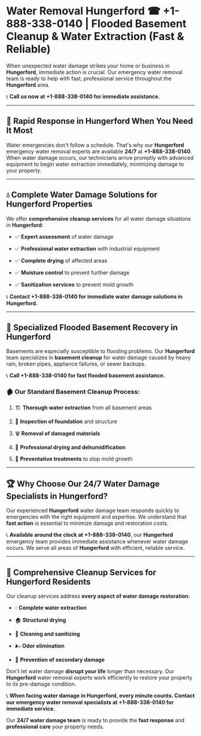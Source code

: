 # Water Removal Hungerford ☎ +1-888-338-0140 | Flooded Basement Cleanup & Water Extraction (Fast & Reliable)

When unexpected water damage strikes your home or business in **Hungerford**, immediate action is crucial. Our emergency water removal team is ready to help with fast, professional service throughout the **Hungerford** area. 

📞 **Call us now at +1-888-338-0140 for immediate assistance.**
---
## 🚀 Rapid Response in Hungerford When You Need It Most
Water emergencies don't follow a schedule. That's why our **Hungerford** emergency water removal experts are available **24/7** at **+1-888-338-0140**. When water damage occurs, our technicians arrive promptly with advanced equipment to begin water extraction immediately, minimizing damage to your property.
---
## 💧 Complete Water Damage Solutions for Hungerford Properties
We offer **comprehensive cleanup services** for all water damage situations in **Hungerford**:
- ✅ **Expert assessment** of water damage  
- ✅ **Professional water extraction** with industrial equipment  
- ✅ **Complete drying** of affected areas  
- ✅ **Moisture control** to prevent further damage  
- ✅ **Sanitization services** to prevent mold growth  
📞 **Contact +1-888-338-0140 for immediate water damage solutions in Hungerford.**
---
## 🌊 Specialized Flooded Basement Recovery in Hungerford
Basements are especially susceptible to flooding problems. Our **Hungerford** team specializes in **basement cleanup** for water damage caused by heavy rain, broken pipes, appliance failures, or sewer backups. 
📞 **Call +1-888-338-0140 for fast flooded basement assistance.**
### 🏚️ Our Standard Basement Cleanup Process:
1. 🏗️ **Thorough water extraction** from all basement areas  
2. 🔎 **Inspection of foundation** and structure  
3. 🗑️ **Removal of damaged materials**  
4. 💨 **Professional drying and dehumidification**  
5. 🚫 **Preventative treatments** to stop mold growth  
---
## 🏆 Why Choose Our 24/7 Water Damage Specialists in Hungerford?
Our experienced **Hungerford** water damage team responds quickly to emergencies with the right equipment and expertise. We understand that **fast action** is essential to minimize damage and restoration costs.
📞 **Available around the clock at +1-888-338-0140**, our **Hungerford** emergency team provides immediate assistance whenever water damage occurs. We serve all areas of **Hungerford** with efficient, reliable service.
---
## 🧹 Comprehensive Cleanup Services for Hungerford Residents
Our cleanup services address **every aspect of water damage restoration**:
- 💧 **Complete water extraction**  
- 🏠 **Structural drying**  
- 🧼 **Cleaning and sanitizing**  
- 🌬️ **Odor elimination**  
- 🚫 **Prevention of secondary damage**  
Don't let water damage **disrupt your life** longer than necessary. Our **Hungerford** water removal experts work efficiently to restore your property to its pre-damage condition.
📞 **When facing water damage in Hungerford, every minute counts. Contact our emergency water removal specialists at +1-888-338-0140 for immediate service.**
Our **24/7 water damage team** is ready to provide the **fast response** and **professional care** your property needs.
